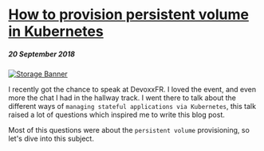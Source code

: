 # [How to provision persistent volume in Kubernetes](/2018/2018-09-20-How-to-provision-persistent-volume-in-Kubernetes/)

##### *20 September 2018*

[![Storage Banner](/2018/assets/images/2018-09-20-How-to-provision-persistent-volume-in-Kubernetes/Storage-Banner.jpg)](/2018/2018-09-20-How-to-provision-persistent-volume-in-Kubernetes/)

I recently got the chance to speak at DevoxxFR. I loved the event, and even more the chat I had in the hallway track. I went there to talk about the different ways of `managing stateful applications via Kubernetes`, this talk raised a lot of questions which inspired me to write this blog post.

Most of this questions were about the `persistent volume` provisioning, so let's dive into this subject.
